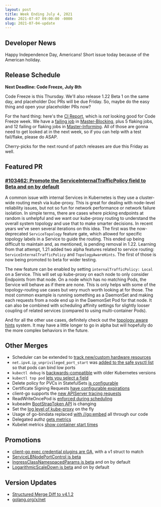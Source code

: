 ```yaml
---
layout: post
title: Week Ending July 4, 2021
date: 2021-07-07 09:00:00 -0000
slug: 2021-07-04-update
---
```


## Developer News

Happy Independence Day, Americans!  Short issue today because of the American holiday.

## Release Schedule

**Next Deadline: Code Freeze, July 8th**

Code Freeze is this Thursday.  We'll also release 1.22 Beta 1 on the same day, and placeholder Doc PRs will be due Friday.  So, maybe do the easy thing and open your placeholder PRs now?

For the hard thing: here's the [CI Report](https://groups.google.com/g/kubernetes-dev/c/u1LMXHcKhbg), which is *not* looking good for Code Freeze week.  We have a [failing job](https://testgrid.k8s.io/sig-release-master-blocking#gce-cos-master-alpha-features) in [Master-Blocking](https://testgrid.k8s.io/sig-release-master-blocking), plus 5 flaking jobs, and 12 failing or flaking jobs in [Master-Informing](https://testgrid.k8s.io/sig-release-master-informing).  All of those are gonna need to get looked at in the next week, so if you can help with a test fail/flake, please do ASAP.

Cherry-picks for the next round of patch releases are due this Friday as well.

## Featured PR

### [#103462: Promote the ServiceInternalTrafficPolicy field to Beta and on by default](https://github.com/kubernetes/kubernetes/pull/103462)

A common issue with internal Services in Kubernetes is they use a cluster-wide routing mesh via kube-proxy. This is great for dealing with node-level reliability issues, but not so fun for network performance or network failure isolation. In simple terms, there are cases where picking endpoints at random is unhelpful and we want our kube-proxy routing to understand the overall system topology and use that to make smarter decisions. In recent years we've seen several iterations on this idea. The first was the now-deprecated `ServiceTopology` feature gate, which allowed for specific topology labels in a Service to guide the routing. This ended up being difficult to maintain and, as mentioned, is pending removal in 1.22. Learning from that attempt, 1.21 added two alpha features related to service routing: `ServiceInternalTrafficPolicy` and `TopologyAwareHints`. The first of those is now being promoted to beta for wider testing.

The new feature can be enabled by setting `internalTrafficPolicy: Local` on a Service. This will set up kube-proxy on each node to only consider Endpoints from that node. On a node which has no matching Pods, the Service will behave as if there are none. This is only helps with some of the topology-routing use cases but very much worth looking at for those. The most common example is running something as a DaemonSet and making each requests from a node end up in the DaemonSet Pod for that node. It can also be combined with scheduling affinity settings for slightly looser coupling of related services (compared to using multi-container Pods).

And for all the other use cases, definitely check out the [topology aware hints](https://kubernetes.io/docs/concepts/services-networking/topology-aware-hints/) system. It may have a little longer to go in alpha but will hopefully do the more complex behaviors in the future.

## Other Merges

* Scheduler can be extended to [track new/custom hardware resources](https://github.com/kubernetes/kubernetes/pull/101946)
* `net.ipv4.ip_unprivileged_port_start` was [added to the safe sysctl list](https://github.com/kubernetes/kubernetes/pull/103326) so that pods can bind low ports
* `kubectl debug` is [backwards-compatible](https://github.com/kubernetes/kubernetes/pull/103292) with older Kubernetes versions
* `kubectl top pod` [lets you select a field](https://github.com/kubernetes/kubernetes/pull/102155)
* Delete policy for PVCs in StatefulSets [is configurable](https://github.com/kubernetes/kubernetes/pull/99378)
* Certificate Signing Requests [have configurable expirations](https://github.com/kubernetes/kubernetes/pull/99494)
* client-go supports the [new APIServer tracing requests](https://github.com/kubernetes/kubernetes/pull/103218)
* ReadWriteOncePod is [enforced during scheduling](https://github.com/kubernetes/kubernetes/pull/103082)
* kubeadm [BootStrapToken API](https://github.com/kubernetes/kubernetes/pull/103082) is changing
* Set the [log level of kube-proxy](https://github.com/kubernetes/kubernetes/pull/98306) on the fly
* Usage of go-bindata replaced [with //go:embed](https://github.com/kubernetes/kubernetes/pull/99829) all through our code
* Delegated authz [gets metrics](https://github.com/kubernetes/kubernetes/pull/100339)
* Kubelet metrics [show container start times](https://github.com/kubernetes/kubernetes/pull/102444)

## Promotions

* [client-go exec credential plugins are GA](https://github.com/kubernetes/kubernetes/pull/102890), with a v1 struct to match
* [ServiceLBNodePortControl is beta](https://github.com/kubernetes/kubernetes/pull/100412)
* [IngressClassNamespacedParams is beta](https://github.com/kubernetes/kubernetes/pull/101711) and on by default
* [LogarithmicScaleDown is beta](https://github.com/kubernetes/kubernetes/pull/101767) and on by default

## Version Updates

* [Structured Merge Diff to v4.1.2](https://github.com/kubernetes/kubernetes/pull/103318)
* [golang.org/x/net](https://github.com/kubernetes/kubernetes/pull/103176)

